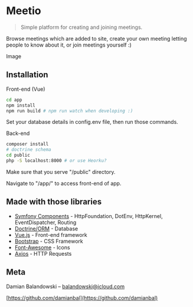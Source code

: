 # Meetio
> Simple platform for creating and joining meetings.

Browse meetings which are added to site, create your own meeting letting people to know about it, or join
meetings yourself :)

Image

## Installation

Front-end (Vue)
```sh
cd app
npm install
npm run build # npm run watch when developing :)
```

Set your database details in config.env file, then run those commands.

Back-end
```sh
composer install
# doctrine schema
cd public
php -S localhost:8000 # or use Heorku?
```

Make sure that you serve "/public" directory.

Navigate to "/app/" to access front-end of app.

## Made with those libraries

* [Symfony Components]() - HttpFoundation, DotEnv, HttpKernel, EventDispatcher, Routing
* [Doctrine/ORM]() - Database
* [Vue.js]() - Front-end framework
* [Bootstrap]() - CSS Framework
* [Font-Awesome]() - Icons
* [Axios]() - HTTP Requests

## Meta

Damian Balandowski – balandowski@icloud.com

[https://github.com/damianbal](https://github.com/damianbal)


